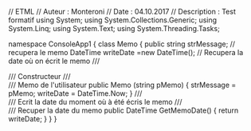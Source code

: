 // ETML
// Auteur : Monteroni
// Date : 04.10.2017
// Description : Test formatif
using System;
using System.Collections.Generic;
using System.Linq;
using System.Text;
using System.Threading.Tasks;

namespace ConsoleApp1
{
    class Memo
    {
        public string strMessage;                               // recupera le memo 
        DateTime writeDate =new DateTime();                     // Recupera la date où on écrit le memo
        /// <summary>
        /// Constructeur
        /// </summary>
        /// <param name="pMemo">Memo de l'utilisateur</param>
        public Memo (string pMemo)
        {
            strMessage = pMemo;
            writeDate = DateTime.Now;
        }
        /// <summary>
        /// Ecrit la date du moment où à été écris le memo
        /// </summary>
        /// <returns> Recuper la date du memo</returns>
        public DateTime GetMemoDate()
        {
            return writeDate;
        }
    }
}
